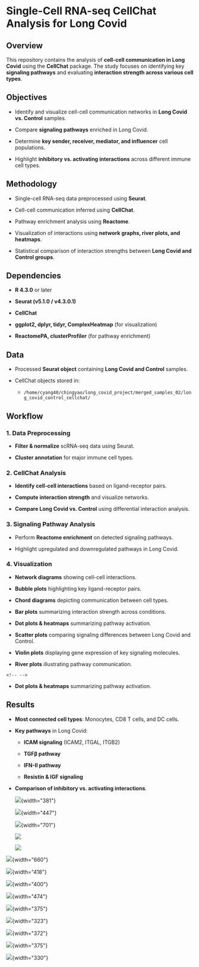 # Single-Cell RNA-seq CellChat Analysis for Long Covid

## Overview

This repository contains the analysis of **cell-cell communication in Long Covid** using the **CellChat** package. The study focuses on identifying key **signaling pathways** and evaluating **interaction strength across various cell types**.

## Objectives

-   Identify and visualize cell-cell communication networks in **Long Covid vs. Control** samples.

-   Compare **signaling pathways** enriched in Long Covid.

-   Determine **key sender, receiver, mediator, and influencer** cell populations.

-   Highlight **inhibitory vs. activating interactions** across different immune cell types.

## Methodology

-   Single-cell RNA-seq data preprocessed using **Seurat**.

-   Cell-cell communication inferred using **CellChat**.

-   Pathway enrichment analysis using **Reactome**.

-   Visualization of interactions using **network graphs, river plots, and heatmaps**.

-   Statistical comparison of interaction strengths between **Long Covid and Control groups**.

## Dependencies

-   **R 4.3.0** or later

-   **Seurat (v5.1.0 / v4.3.0.1)**

-   **CellChat**

-   **ggplot2, dplyr, tidyr, ComplexHeatmap** (for visualization)

-   **ReactomePA, clusterProfiler** (for pathway enrichment)

## Data

-   Processed **Seurat object** containing **Long Covid and Control** samples.

-   CellChat objects stored in:

    -   `/home/cyang40/chingyao/long_covid_project/merged_samples_02/long_covid_control_cellchat/`

## Workflow

### 1. Data Preprocessing

-   **Filter & normalize** scRNA-seq data using Seurat.

-   **Cluster annotation** for major immune cell types.

### 2. CellChat Analysis

-   **Identify cell-cell interactions** based on ligand-receptor pairs.

-   **Compute interaction strength** and visualize networks.

-   **Compare Long Covid vs. Control** using differential interaction analysis.

### 3. Signaling Pathway Analysis

-   Perform **Reactome enrichment** on detected signaling pathways.

-   Highlight upregulated and downregulated pathways in Long Covid.

### 4. Visualization

-   **Network diagrams** showing cell-cell interactions.

-   **Bubble plots** highlighting key ligand-receptor pairs.

-   **Chord diagrams** depicting communication between cell types.

-   **Bar plots** summarizing interaction strength across conditions.

-   **Dot plots & heatmaps** summarizing pathway activation.

-   **Scatter plots** comparing signaling differences between Long Covid and Control.

-   **Violin plots** displaying gene expression of key signaling molecules.

-   **River plots** illustrating pathway communication.

```{=html}
<!-- -->
```
-   **Dot plots & heatmaps** summarizing pathway activation.

## Results

-   **Most connected cell types**: Monocytes, CD8 T cells, and DC cells.

-   **Key pathways** in Long Covid:

    -   **ICAM signaling** (ICAM2, ITGAL, ITGB2)

    -   **TGFβ pathway**

    -   **IFN-II pathway**

    -   **Resistin & IGF signaling**

-   **Comparison of inhibitory vs. activating interactions**.

    ![](https://github.com/chingyaousf/Single-Cell-RNA-seq-CellChat-Analysis-for-Long-Covid/blob/main/cellchat/compare_interactions_27celltypes.png?raw=true){width="381"}

    ![](https://github.com/chingyaousf/Single-Cell-RNA-seq-CellChat-Analysis-for-Long-Covid/blob/main/cellchat/distance_functional_similarity_LongCovid_Control_27celltypes_top15_fixed.png?raw=true){width="447"}

    ![](https://github.com/chingyaousf/Single-Cell-RNA-seq-CellChat-Analysis-for-Long-Covid/blob/main/cellchat/informationFlow_selectedPathways.png?raw=true){width="701"}

    ![](https://github.com/chingyaousf/Single-Cell-RNA-seq-CellChat-Analysis-for-Long-Covid/blob/main/cellchat/heatmap_incoming_comparison_27celltypes_02.png?raw=true)

    ![](https://github.com/chingyaousf/Single-Cell-RNA-seq-CellChat-Analysis-for-Long-Covid/blob/main/cellchat/heatmap_outgoing_comparison_27celltypes_02.png?raw=true)

![](https://github.com/chingyaousf/Single-Cell-RNA-seq-CellChat-Analysis-for-Long-Covid/blob/main/cellchat/ICAM_chord_CD4.Tfh_CD4.IL22_CD8.TE_gdT_comparison_02.png?raw=true){width="660"}

![](https://github.com/chingyaousf/Single-Cell-RNA-seq-CellChat-Analysis-for-Long-Covid/blob/main/pathways/Dotplot_CD4.IL22_LCvsControl_Reactome_03.png?raw=true){width="418"}

![](https://github.com/chingyaousf/Single-Cell-RNA-seq-CellChat-Analysis-for-Long-Covid/blob/main/pathways/Dotplot_CD4.Tfh_LCvsControl_Reactome_03.png?raw=true){width="400"}

![](https://github.com/chingyaousf/Single-Cell-RNA-seq-CellChat-Analysis-for-Long-Covid/blob/main/pathways/Dotplot_CD8.TE_LCvsControl_Reactome_03.png?raw=true){width="474"}

![](https://github.com/chingyaousf/Single-Cell-RNA-seq-CellChat-Analysis-for-Long-Covid/blob/main/pathways/Dotplot_gdT_LCvsControl_Reactome_03.png?raw=true){width="375"}

![](https://github.com/chingyaousf/Single-Cell-RNA-seq-CellChat-Analysis-for-Long-Covid/blob/main/pathways/Barplot_CD4.IL22_Reactome_FindMarkers.png?raw=true){width="323"}

![](https://github.com/chingyaousf/Single-Cell-RNA-seq-CellChat-Analysis-for-Long-Covid/blob/main/pathways/Barplot_CD4.Tfh_Reactome_FindMarkers.png?raw=true){width="372"}

![](https://github.com/chingyaousf/Single-Cell-RNA-seq-CellChat-Analysis-for-Long-Covid/blob/main/pathways/Barplot_CD8.TE_Reactome_FindMarkers.png?raw=true){width="375"}

![](https://github.com/chingyaousf/Single-Cell-RNA-seq-CellChat-Analysis-for-Long-Covid/blob/main/pathways/Barplot_gdT_Reactome_FindMarkers.png?raw=true){width="330"}
